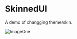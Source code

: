 SkinnedUI
=========

A demo of changging theme/skin.

![ImageOne](https://github.com/qfish/qfish.github.com/blob/master/images/bkground4.jpg?raw=true)
